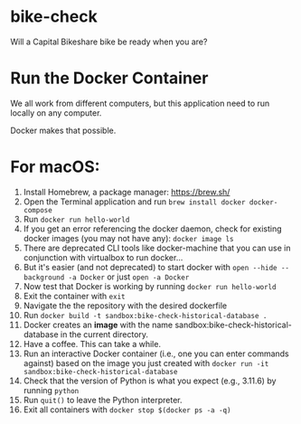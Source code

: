# bike-check
Will a Capital Bikeshare bike be ready when you are?

# Run the Docker Container

We all work from different computers, but this application need to run locally on any computer.

Docker makes that possible.

# For macOS:

1. Install Homebrew, a package manager: https://brew.sh/
2. Open the Terminal application and run `brew install docker docker-compose`
3. Run `docker run hello-world`
4. If you get an error referencing the docker daemon, check for existing docker images (you may not have any): `docker image ls`
5. There are deprecated CLI tools like docker-machine that you can use in conjunction with virtualbox to run docker...
6. But it's easier (and not deprecated) to start docker with `open --hide --background -a Docker` or just `open -a Docker`
7. Now test that Docker is working by running `docker run hello-world`
8. Exit the container with `exit`
9. Navigate the the repository with the desired dockerfile
10. Run `docker build -t sandbox:bike-check-historical-database .`
11. Docker creates an <b>image</b> with the name sandbox:bike-check-historical-database in the current directory.
12. Have a coffee. This can take a while.
13. Run an interactive Docker container (i.e., one you can enter commands against) based on the image you just created with `docker run -it sandbox:bike-check-historical-database`
14. Check that the version of Python is what you expect (e.g., 3.11.6) by running `python`
15. Run `quit()` to leave the Python interpreter.
16. Exit all containers with `docker stop $(docker ps -a -q)`

